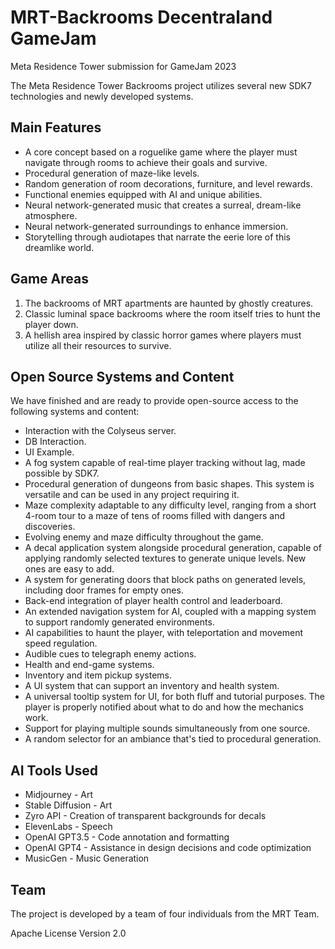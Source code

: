# MRT-Backrooms Decentraland GameJam
Meta Residence Tower submission for GameJam 2023


The Meta Residence Tower Backrooms project utilizes several new SDK7 technologies and newly developed systems. 

## Main Features

- A core concept based on a roguelike game where the player must navigate through rooms to achieve their goals and survive.
- Procedural generation of maze-like levels.
- Random generation of room decorations, furniture, and level rewards.
- Functional enemies equipped with AI and unique abilities.
- Neural network-generated music that creates a surreal, dream-like atmosphere.
- Neural network-generated surroundings to enhance immersion.
- Storytelling through audiotapes that narrate the eerie lore of this dreamlike world.

## Game Areas

1. The backrooms of MRT apartments are haunted by ghostly creatures.
2. Classic luminal space backrooms where the room itself tries to hunt the player down.
3. A hellish area inspired by classic horror games where players must utilize all their resources to survive.

## Open Source Systems and Content

We have finished and are ready to provide open-source access to the following systems and content:

- Interaction with the Colyseus server.
- DB Interaction.
- UI Example.
- A fog system capable of real-time player tracking without lag, made possible by SDK7.
- Procedural generation of dungeons from basic shapes. This system is versatile and can be used in any project requiring it.
- Maze complexity adaptable to any difficulty level, ranging from a short 4-room tour to a maze of tens of rooms filled with dangers and discoveries.
- Evolving enemy and maze difficulty throughout the game.
- A decal application system alongside procedural generation, capable of applying randomly selected textures to generate unique levels. New ones are easy to add.
- A system for generating doors that block paths on generated levels, including door frames for empty ones.
- Back-end integration of player health control and leaderboard.
- An extended navigation system for AI, coupled with a mapping system to support randomly generated environments.
- AI capabilities to haunt the player, with teleportation and movement speed regulation.
- Audible cues to telegraph enemy actions.
- Health and end-game systems.
- Inventory and item pickup systems.
- A UI system that can support an inventory and health system.
- A universal tooltip system for UI, for both fluff and tutorial purposes. The player is properly notified about what to do and how the mechanics work.
- Support for playing multiple sounds simultaneously from one source.
- A random selector for an ambiance that's tied to procedural generation.

## AI Tools Used

- Midjourney - Art 
- Stable Diffusion - Art 
- Zyro API - Creation of transparent backgrounds for decals 
- ElevenLabs - Speech 
- OpenAI GPT3.5 - Code annotation and formatting 
- OpenAI GPT4 - Assistance in design decisions and code optimization 
- MusicGen - Music Generation


## Team 

The project is developed by a team of four individuals from the MRT Team.


Apache License Version 2.0
